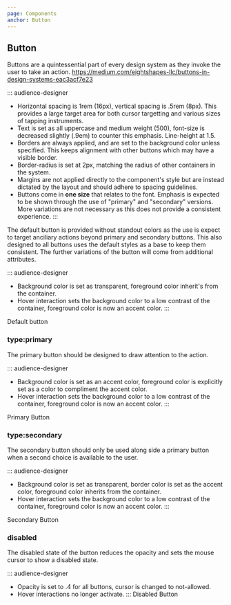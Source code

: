 ```yaml
---
page: Components
anchor: Button
---
```


## Button

Buttons are a quintessential part of every design system as they invoke the user to take an action. 
https://medium.com/eightshapes-llc/buttons-in-design-systems-eac3acf7e23

::: audience-designer
- Horizontal spacing is 1rem (16px), vertical spacing is .5rem (8px). This provides a large target area for both cursor targetting and various sizes of tapping instruments.
- Text is set as all uppercase and medium weight (500), font-size is decreased slightly (.9em) to counter this emphasis. Line-height at 1.5.
- Borders are always applied, and are set to the background color unless specified. This keeps alignment with other buttons which may have a visible border.
- Border-radius is set at 2px, matching the radius of other containers in the system.
- Margins are not applied directly to the component's style but are instead dictated by the layout and should adhere to spacing guidelines.
- Buttons come in **one size** that relates to the font. Emphasis is expected to be shown through the use of "primary" and "secondary" versions. More variations are not necessary as this does not provide a consistent experience.
:::

The default button is provided without standout colors as the use is expect to target anciliary actions beyond primary and secondary buttons. This also designed to all buttons uses the default styles as a base to keep them consistent. The further variations of the button will come from additional attributes.

::: audience-designer
- Background color is set as transparent, foreground color inherit's from the container.
- Hover interaction sets the background color to a low contrast of the container, foreground color is now an accent color.
:::

<blu-button selfdocument>Default button</blu-button>

### type:primary
The primary button should be designed to draw attention to the action.

::: audience-designer
- Background color is set as an accent color, foreground color is explicitly set as a color to compliment the accent color.
- Hover interaction sets the background color to a low contrast of the container, foreground color is now an accent color.
:::

<blu-button selfdocument type="primary">Primary Button</blu-button>

### type:secondary
The secondary button should only be used along side a primary button when a second choice is available to the user.

::: audience-designer
- Background color is set as transparent, border color is set as the accent color, foreground color inherits from the container.
- Hover interaction sets the background color to a low contrast of the container, foreground color is now an accent color.
:::

<blu-button selfdocument type="secondary">Secondary Button</blu-button>

### disabled
The disabled state of the button reduces the opacity and sets the mouse cursor to show a disabled state.

::: audience-designer
- Opacity is set to .4 for all buttons, cursor is changed to not-allowed.
- Hover interactions no longer activate.
:::
<blu-button selfdocument disabled>Disabled Button</blu-button>


